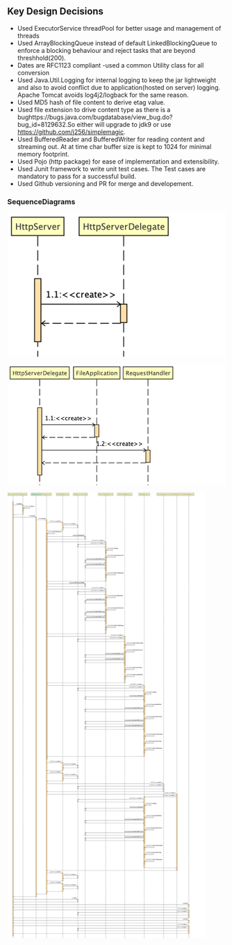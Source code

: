 ## Key Design Decisions
* Used ExecutorService threadPool for better usage and management of threads
* Used ArrayBlockingQueue instead of default LinkedBlockingQueue to enforce a blocking
  behaviour and reject tasks that are beyond threshhold(200).
* Dates are RFC1123 compliant -used  a common Utility class for all conversion
* Used Java.Util.Logging for internal logging to keep the jar lightweight and also to
  avoid conflict due to application(hosted on server) logging. Apache Tomcat avoids log4j2/logback
  for the same reason.
* Used MD5 hash of file content to derive etag value.
* Used file extension to drive content type as there is a bughttps://bugs.java.com/bugdatabase/view_bug.do?bug_id=8129632.So either
  will upgrade to jdk9 or use https://github.com/j256/simplemagic.  
* Used BufferedReader and BufferedWriter for reading content and streaming out. 
  At at time char buffer size is kept to 1024 for minimal memory footprint. 
* Used Pojo (http package) for ease of implementation and extensibility.
* Used Junit framework to write unit test cases. The Test cases are mandatory to pass for a successful
  build.
* Used Github versioning and PR for merge and developement.

### SequenceDiagrams
![Screenshot](Design/main.png)

![Screenshot](Design/delegate.png)



![Screenshot](Design/Flow.png)